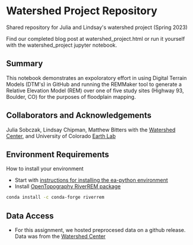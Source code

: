 # Watershed Project Repository

Shared repository for Julia and Lindsay's watershed project (Spring 2023)

Find our completed blog post at watershed_project.html or run it yourself with the watershed_project jupyter notebook.

## Summary
This notebook demonstrates an expoloratory effort in using Digital Terrain Models (DTM's) in GitHub and running the REMMaker tool to generate a Relative Elevation Model (REM) over one of five study sites (Highway 93, Boulder, CO) for the purposes of floodplain mapping.

## Collaborators and Acknowledgements
Julia Sobczak, Lindsay Chipman, Matthew Bitters with the [Watershed Center](https://watershed.center/), and University of Colorado [Earth Lab](https://earthlab.colorado.edu/)

## Environment Requirements
How to install your environment
  * Start with [instructions for installing the ea-python environment](https://www.earthdatascience.org/workshops/setup-earth-analytics-python/setup-python-conda-earth-analytics-environment/)
  *  Install [OpenTopography RiverREM package](https://github.com/OpenTopography/RiverREM)

  ```bash
  conda install -c conda-forge riverrem
  ```

## Data Access
  * For this assignment, we hosted preprocesed data on a github release. Data was from the [Watershed Center](https://watershed.center/)
